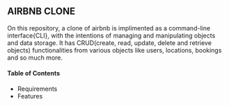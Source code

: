 ## AIRBNB CLONE

On this repository, a clone of airbnb is implimented as a command-line interface{CLI}, with the intentions of managing and manipulating objects and data storage. It has CRUD(create, read, update, delete and retrieve objects) functionalities from various objects like users, locations, bookings and so much more.

#### Table of Contents
- Requirements
- Features